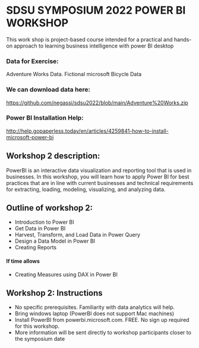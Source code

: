 # SDSU SYMPOSIUM  2022 POWER BI WORKSHOP

This work shop is project-based course intended for  a practical and hands-on approach to learning  business intelligence with power BI desktop 

### Data for Exercise:

 Adventure Works Data. Fictional microsoft Bicycle Data

### We can download data here:

https://github.com/negassi/sdsu2022/blob/main/Adventure%20Works.zip

### Power BI Installation Help:

http://help.gopaperless.today/en/articles/4259841-how-to-install-microsoft-power-bi


## Workshop 2 description:
PowerBI is an interactive data visualization and reporting tool that is used in businesses. In this workshop, you will learn how to apply Power BI for best practices that are in line with current businesses and technical requirements for extracting, loading, modeling, visualizing, and analyzing data.
## Outline of workshop 2:
* Introduction to Power BI
* Get Data in Power BI
* Harvest, Transform, and Load Data in Power Query
* Design a Data Model in Power BI
* Creating Reports

#### If time allows
* Creating Measures using DAX in Power BI


## Workshop 2: Instructions
* No specific prerequisites. Familiarity with data analytics will help.
* Bring windows laptop (PowerBI does not support Mac machines)
* Install PowerBI from powerbi.microsoft.com. FREE. No sign up required for this workshop.
* More information will be sent directly to workshop participants closer to the symposium date
